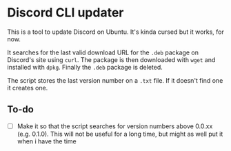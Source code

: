 # Discord CLI updater

This is a tool to update Discord on Ubuntu. It's kinda cursed but it works, for now. 

It searches for the last valid download URL for the `.deb` package on Discord's site using `curl`. The package is then downloaded with `wget` and installed with `dpkg`. Finally the  `.deb` package is deleted. 

The script stores the last version number on a `.txt` file. If it doesn't find one it creates one. 


## To-do

- [ ] Make it so that the script searches for version numbers above 0.0.xx (e.g. 0.1.0). This will not be useful for a long time, but might as well put it when i have the time


